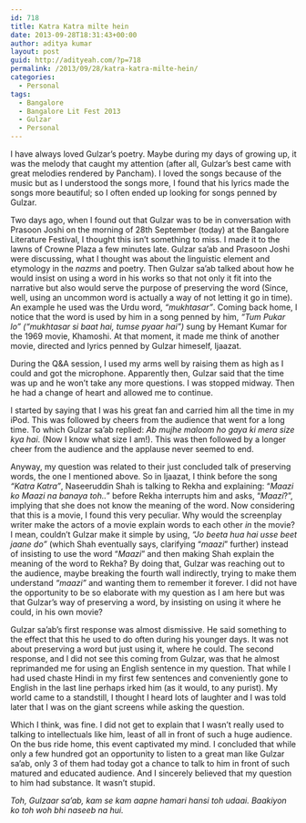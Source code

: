 ```yaml
---
id: 718
title: Katra Katra milte hein
date: 2013-09-28T18:31:43+00:00
author: aditya kumar
layout: post
guid: http://adityeah.com/?p=718
permalink: /2013/09/28/katra-katra-milte-hein/
categories:
  - Personal
tags:
  - Bangalore
  - Bangalore Lit Fest 2013
  - Gulzar
  - Personal
---
```

I have always loved Gulzar&#8217;s poetry. Maybe during my days of growing up, it was the melody that caught my attention (after all, Gulzar&#8217;s best came with great melodies rendered by Pancham). I loved the songs because of the music but as I understood the songs more, I found that his lyrics made the songs more beautiful; so I often ended up looking for songs penned by Gulzar.

Two days ago, when I found out that Gulzar was to be in conversation with Prasoon Joshi on the morning of 28th September (today) at the Bangalore Literature Festival, I thought this isn&#8217;t something to miss. I made it to the lawns of Crowne Plaza a few minutes late. Gulzar sa&#8217;ab and Prasoon Joshi were discussing, what I thought was about the linguistic element and etymology in the _nazms_ and poetry. Then Gulzar sa&#8217;ab talked about how he would insist on using a word in his works so that not only it fit into the narrative but also would serve the purpose of preserving the word (Since, well, using an uncommon word is actually a way of not letting it go in time). An example he used was the Urdu word, _&#8220;mukhtasar&#8221;_. Coming back home, I notice that the word is used by him in a song penned by him, _&#8220;Tum Pukar lo&#8221; (&#8220;mukhtasar si baat hai, tumse pyaar hai&#8221;)_ sung by Hemant Kumar for the 1969 movie, Khamoshi. At that moment, it made me think of another movie, directed and lyrics penned by Gulzar himeself, Ijaazat.

During the Q&A session, I used my arms well by raising them as high as I could and got the microphone. Apparently then, Gulzar said that the time was up and he won&#8217;t take any more questions. I was stopped midway. Then he had a change of heart and allowed me to continue. 

I started by saying that I was his great fan and carried him all the time in my iPod. This was followed by cheers from the audience that went for a long time. To which Gulzar sa&#8217;ab replied: _Ab mujhe maloom ho gaya ki mera size kya hai_. (Now I know what size I am!). This was then followed by a longer cheer from the audience and the applause never seemed to end. 

Anyway, my question was related to their just concluded talk of preserving words, the one I mentioned above. So in Ijaazat, I think before the song _&#8220;Katra Katra&#8221;_, Naseeruddin Shah is talking to Rekha and explaining: &#8220;_Maazi ko Maazi na banaya toh.._&#8221; before Rekha interrupts him and asks, &#8220;_Maazi_?&#8221;, implying that she does not know the meaning of the word. Now considering that this is a movie, I found this very peculiar. Why would the screenplay writer make the actors of a movie explain words to each other _in_ the movie? I mean, couldn&#8217;t Gulzar make it simple by using, _&#8220;Jo beeta hua hai usse beet jaane do&#8221;_ (which Shah eventually says, clarifying &#8220;_maazi_&#8221; further) instead of insisting to use the word &#8220;_Maazi_&#8221; and then making Shah explain the meaning of the word to Rekha? By doing that, Gulzar was reaching out to the audience, maybe breaking the fourth wall indirectly, trying to make them understand _&#8220;maazi&#8221;_ and wanting them to remember it forever. I did not have the opportunity to be so elaborate with my question as I am here but was that Gulzar&#8217;s way of preserving a word, by insisting on using it where he could, in his own movie?

Gulzar sa&#8217;ab&#8217;s first response was almost dismissive. He said something to the effect that this he used to do often during his younger days. It was not about preserving a word but just using it, where he could. The second response, and I did not see this coming from Gulzar, was that he almost reprimanded me for using an English sentence in my question. That while I had used chaste Hindi in my first few sentences and conveniently gone to English in the last line perhaps irked him (as it would, to any purist). My world came to a standstill, I thought I heard lots of laughter and I was told later that I was on the giant screens while asking the question. 

Which I think, was fine. I did not get to explain that I wasn&#8217;t really used to talking to intellectuals like him, least of all in front of such a huge audience. On the bus ride home, this event captivated my mind. I concluded that while only a few hundred got an opportunity to listen to a great man like Gulzar sa&#8217;ab, only 3 of them had today got a chance to talk to him in front of such matured and educated audience. And I sincerely believed that my question to him had substance. It wasn&#8217;t stupid.

_Toh, Gulzaar sa&#8217;ab, kam se kam aapne hamari hansi toh udaai. Baakiyon ko toh woh bhi naseeb na hui._